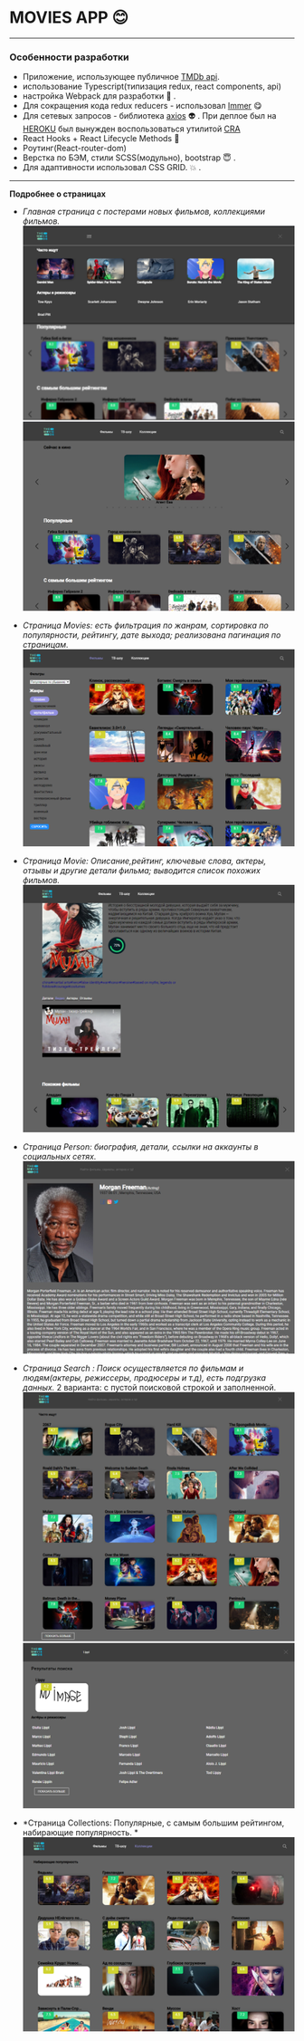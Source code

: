 # MOVIES APP :blush:
---


### Особенности разработки
- Приложение, использующее публичное  [TMDb api](https://developers.themoviedb.org/3/getting-started/introduction).
- использование Typescript(типизация redux, react components, api)
- настройка Webpack для разработки :triumph: .
- Для сокращения кода redux reducers - использовал [Immer]() :yum:
- Для сетевых запросов - библиотека [axios](https://github.com/axios/axios) :alien: .
При деплое был  на [HEROKU](https://www.heroku.com/) был вынужден воспользоваться утилитой [CRA](https://github.com/facebook/create-react-app) 
- React Hooks + React Lifecycle Methods  :green_heart: 
- Роутинг(React-router-dom)
- Верстка по БЭМ, стили SCSS(модульно), bootstrap :innocent: . 
- Для адаптивности использовал CSS GRID. :boom: .
---


**Подробнее о страницах**
 - *Главная страница с постерами новых фильмов, коллекциями фильмов.*
    ![Main-page-search](https://github.com/k1selevde/movies/blob/master/src/assets/img/movies-image/Main-page-search.png)
    ![Main-page-posters](https://github.com/k1selevde/movies/blob/master/src/assets/img/movies-image/main-page-posters.png)
 
 - *Страница Movies: есть фильтрация по жанрам, сортировка по популярности, рейтингу, дате выхода; реализована пагинация по страницам.*
    ![movies-page-filters](https://github.com/k1selevde/movies/blob/master/src/assets/img/movies-image/movies-page-filters.png)
    
 - *Страница Movie: Описание,рейтинг, ключевые слова, актеры, отзывы и другие детали фильма; выводится список похожих фильмов.*
    ![movie-page](https://github.com/k1selevde/movies/blob/master/src/assets/img/movies-image/movie-page.png)

 - *Страница Person: биография, детали, ссылки на аккаунты в социальных сетях.*
    ![person-page](https://github.com/k1selevde/movies/blob/master/src/assets/img/movies-image/person-page.png)

- *Страница Search : Поиск осуществляется по фильмам и людям(актеры, режиссеры, продюсеры и т.д), есть подгрузка данных.*
 2 варианта: с пустой поисковой строкой и заполненной.
  ![search-page-empty](https://github.com/k1selevde/movies/blob/master/src/assets/img/movies-image/search-page-empty.png)
  ![search-page-value](https://github.com/k1selevde/movies/blob/master/src/assets/img/movies-image/search-page-value.png)

- *Страница Collections: Популярные, с самым большим рейтингом, набирающие популярность. *
  ![collection-page](https://github.com/k1selevde/movies/blob/master/src/assets/img/movies-image/colleaction-page.png)
